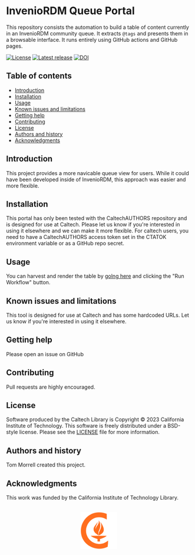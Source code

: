 # InvenioRDM Queue Portal

This repository consists the automation to build a table of content currently
in an InvenioRDM community queue. It extracts `@tags` and presents them in a
browsable interface. It runs entirely using GitHub actions and GitHub pages.

[![License](https://img.shields.io/badge/License-BSD--like-lightgrey)](https://choosealicense.com/licenses/bsd-3-clause)
[![Latest release](https://img.shields.io/github/v/release/caltechlibrary/template.svg?color=b44e88)](https://github.com/caltechlibrary/template/releases)
[![DOI](https://data.caltech.edu/badge/201106666.svg)](https://data.caltech.edu/badge/latestdoi/201106666)


## Table of contents

* [Introduction](#introduction)
* [Installation](#installation)
* [Usage](#usage)
* [Known issues and limitations](#known-issues-and-limitations)
* [Getting help](#getting-help)
* [Contributing](#contributing)
* [License](#license)
* [Authors and history](#authors-and-history)
* [Acknowledgments](#authors-and-acknowledgments)


## Introduction

This project provides a more navicable queue view for users. While it could
have been developed inside of InvenioRDM, this approach was easier and more
flexible.

## Installation

This portal has only been tested with the CaltechAUTHORS repository and is
designed for use at Caltech. Please let us know if you're interested in using
it elsewhere and we can make it more flexible. For caltech users, you need to 
have a CaltechAUTHORS access token set in the CTATOK environment variable or as 
a GitHub repo secret.

## Usage

You can harvest and render the table by [golng
here](https://github.com/caltechlibrary/irdm-queue-portal/actions/workflows/render.yaml)
and clicking the "Run Workflow" button.

## Known issues and limitations

This tool is designed for use at Caltech and has some hardcoded URLs. Let us
know if you're interested in using it elsewhere.

## Getting help

Please open an issue on GitHub

## Contributing

Pull requests are highly encouraged.

## License

Software produced by the Caltech Library is Copyright © 2023 California Institute of Technology.  This software is freely distributed under a BSD-style license.  Please see the [LICENSE](LICENSE) file for more information.


## Authors and history

Tom Morrell created this project.

## Acknowledgments

This work was funded by the California Institute of Technology Library.

<div align="center">
  <br>
  <a href="https://www.caltech.edu">
    <img width="100" height="100" src="https://raw.githubusercontent.com/caltechlibrary/template/main/.graphics/caltech-round.png">
  </a>
</div>
